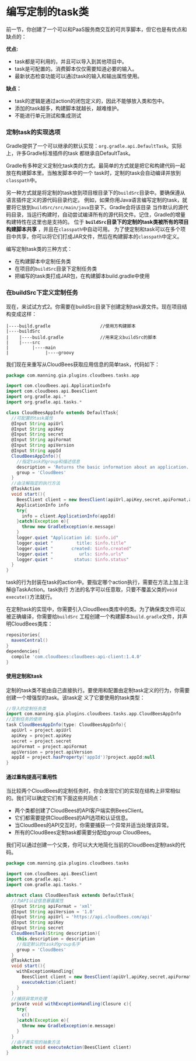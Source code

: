 编写定制的task类
========================
前一节，你创建了一个可以和PaaS服务商交互的可共享脚本，但它也是有优点和缺点的：

**优点:**
+ task都是可利用的，并且可以导入到其他项目中。
+ task是可配置的。消费脚本仅仅需要知道必要的输入。
+ 最新状态检查功能可以通过task的输入和输出属性使用。

**缺点：**
+ task的逻辑是通过action的闭包定义的，因此不能够放入类和包中。
+ 添加的task越多，构建脚本就越长，越难维护。
+ 不能进行单元测试和集成测试

### 定制task的实现选项
Gradle提供了一个可以继承的默认实现：`org.gradle.api.DefaultTask`。实际上，许多Gradle标准插件的task
都继承自DefaultTask。

Gradle有多种定义定制化task类的方式。最简单的方式就是把它和构建代码一起放在构建脚本里。当触发脚本中的一个
task时，定制的task会自动编译并放到`classpath`中。

另一种方式就是将定制的task放到项目根目录下的`buildSrc`目录中。要确保遵从语言插件定义的源代码目录约定。
例如，如果你用Java语言编写定制的task，就要将它放到`buildSrc/src/main/java`目录下。Gradle会将该目录
当作默认的源代码目录，当运行构建时，自动尝试编译所有的源代码文件。记住，Gradle的增量构建特性在这里也是支持的。
位于 **`buildSrc`目录下的定制的task类被所有的项目构建脚本共享** ，并且在`classpath`中自动可用。
为了使定制和task可以在多个项目中共享，你可以将它们打成JAR文件，然后在构建脚本的`classpath`中定义。

编写定制task类的三种方式：
+ 在构建脚本中定制任务类
+ 在项目的`buildSrc`目录下定制任务类
+ 把编写的task类打成JAR包，在构建脚本build.gradle中使用

### 在buildSrc下定义定制任务
现在，来试试方式2。你需要在buildSrc目录下创建定制task源文件。现在项目结构变成这样：
```
|----build.gradle                   //使用方构建脚本
|----buildSrc
|    |----build.gradle              //用来定义buildSrc的脚本
|    |----src
|         |----main
|              |----groovy
```
我们现在来重写从CloudBees获取应用信息的简单task，代码如下：
```groovy
package com.manning.gia.plugins.cloudbees.tasks.app

import com.cloudbees.api.ApplicationInfo
import com.cloudbees.api.BeesClient
import org.gradle.api.*
import org.gradle.api.tasks.*

class CloudBeesAppInfo extends DefaultTask{
  //可配置的task属性
  @Input String apiUrl
  @Input String apiKey
  @Input String secret
  @Input String apiFormat
  @Input String apiVersion
  @Input String appId
  CloudBeesAppInfo(){
    //指定task的group和描述信息
    description = 'Returns the basic information about an application.'
    group = 'CloudBees'
  }
  //由注解指定的执行方法
  @TaskAction
  void start(){
    BeesClient client = new BeesClient(apiUrl,apiKey,secret,apiFormat,apiVersion)
    ApplicationInfo info
    try{
      info = client.ApplicationInfo(appId)
    }catch(Exception e){
      throw new GradleException(e.message)
    }
    logger.quiet "Application id: $info.id"
    logger.quiet "         title: $info.title"
    logger.quiet "       created: $info.created"
    logger.quiet "          urls: $info.urls"
    logger.quiet "        status: $info.status"
  }
}
```
task的行为封装在task的action中。要指定哪个action执行，需要在方法上加上注解@TaskAction。task执行
方法的名字可以任意取，只要不覆盖父类的`void execute()`方法就行。

在定制task的实现中，你需要引入CloudBees类库中的类。为了确保类文件可以被正确编译，你需要给`buildSrc`
工程创建一个构建脚本`build.gradle`文件，并声明CloudBees类库：
```gradle
repositories{
  mavenCentral()
}
dependencies{
  compile 'com.cloudbees:cloudbees-api-client:1.4.0'
}
```
#### 使用定制和task
定制的task类不能由自己直接执行。要使用和配置由定制task定义的行为，你需要创建一个增强型的task。该task定
义了它要使用的task类型：
```gradle
//导入的定制任务类
import com.manning.gia.plugins.cloudbees.tasks.app.CloudBeesAppInfo
//定制任务的使用
task CloudBeesAppInfo(type: CloudBeesAppInfo){
  apiUrl = project.apiUrl
  apiKey = project.apiKey
  secret = project.secret
  apiFormat = project.apiFormat
  apiVersion = project.apiVersion
  appId = project.hasProperty('appId')?project.appId:null
}
```
#### 通过重构提高可重用性
当比较两个CloudBees的定制任务时，你会发现它们的实现在结构上非常相似的。我们可以确定它们有下面这些共同点：
+ 两个类都创建了CloudBees的API客户端实例BeesClient。
+ 它们都需要提供CloudBees的API选项和认证信息。
+ 当CloudBees的API交互时，你需要捕获一个异常并适当处理该异常。
+ 所有的CloudBees定制task都需要分配给group CloudBees。

我们可以通过创建一个父类，你可以大大地简化当前的CloudBees定制task的代码。
```groovy
package com.manning.gia.plugins.cloudbees.tasks

import com.cloudbees.api.BeesClient
import com.gradle.api.*
import com.gradle.api.tasks.*

abstract class CloudBeesTask extends DefaultTask{
  //为API认证信息暴露属性
  @Input String apiFormat = 'xml'
  @Input String apiVersion = '1.0'
  @Input String apiUrl = 'https://api.cloudbees.com/api'
  @Input String apiKey
  @Input String secret
  CloudBeesTask(String description){
    this.description = description
    //指定默认的task的group名字
    group = 'CloudBees'
  }
  @TaskAction
  void start(){
    withExceptionHandling{
      BeesClient client = new BeesClient(apiUrl,apiKey,secret,apiFormat,apiVersion)
      executeAction(client)
    }
  }
  //捕获异常并处理
  private void withExceptionHandling(Closure c){
    try{
      c()
    }catch(Exception e){
      throw new GradleException(e.message)
    }
  }
  //由子类实现的抽象方法
  abstract void executeAction(BeesClient client)
}
```
